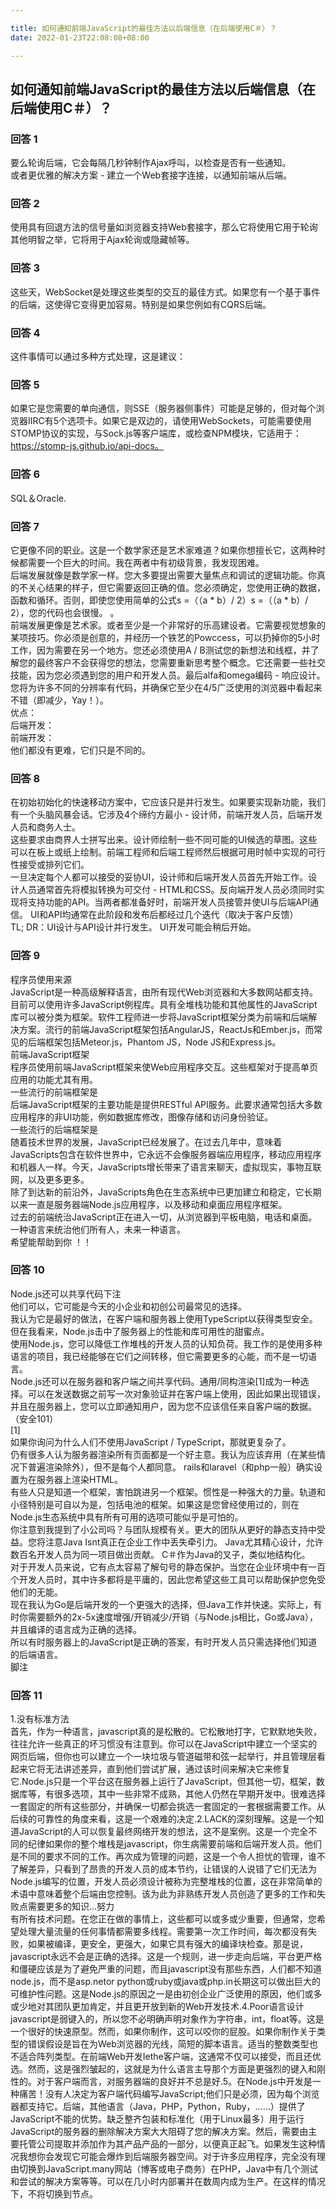 ```yaml
---

title: 如何通知前端JavaScript的最佳方法以后端信息（在后端使用C＃）？
date: 2022-01-23T22:08:08+08:00

---
```





## 如何通知前端JavaScript的最佳方法以后端信息（在后端使用C＃）？  
### 回答 1
要么轮询后端，它会每隔几秒钟制作Ajax呼叫，以检查是否有一些通知。  
或者更优雅的解决方案 - 建立一个Web套接字连接，以通知前端从后端。  
### 回答 2
使用具有回退方法的信号量如浏览器支持Web套接字，那么它将使用它用于轮询其他明智之举，它将用于Ajax轮询或隐藏帧等。  
### 回答 3
这些天，WebSocket是处理这些类型的交互的最佳方式。如果您有一个基于事件的后端，这使得它变得更加容易。特别是如果您例如有CQRS后端。  
### 回答 4
这件事情可以通过多种方式处理，这是建议：  
### 回答 5
如果它是您需要的单向通信，则SSE（服务器侧事件）可能是足够的，但对每个浏览器IIRC有5个选项卡。如果它是双边的，请使用WebSockets，可能需要使用STOMP协议的实现，与Sock.js等客户端库，或检查NPM模块，它适用于：https://stomp-js.github.io/api-docs。  
### 回答 6
SQL＆Oracle.  
### 回答 7
它更像不同的职业。这是一个数学家还是艺术家难道？如果你想擅长它，这两种时候都需要一个巨大的时间。我在两者中有初级背景，我发现困难。  
后端发展就像是数学家一样。您大多要提出需要大量焦点和调试的逻辑功能。你真的不关心结果的样子，但它需要返回正确的值。您必须确定，您使用正确的数据，函数和循环。否则，即使您使用简单的公式s =（（a * b）/ 2）s =（（a * b）/ 2），您的代码也会很慢。 。  
前端发展更像是艺术家。或者至少是一个非常好的乐高建设者。它需要视觉想象的某项技巧。你必须是创意的，并经历一个铁艺的Powccess，可以扔掉你的5小时工作，因为需要在另一个地方。您还必须使用A / B测试您的新想法和线框，并了解您的最终客户不会获得您的想法，您需要重新思考整个概念。它还需要一些社交技能，因为您必须遇到您的用户和开发人员。最后alfa和omega编码 - 响应设计。您将为许多不同的分辨率有代码，并确保它至少在4/5广泛使用的浏览器中看起来不错（即减少，Yay！）。  
优点：  
后端开发：  
前端开发：  
他们都没有更难，它们只是不同的。  
### 回答 8
在初始初始化的快速移动方案中，它应该只是并行发生。如果要实现新功能，我们有一个头脑风暴会话。它涉及4个缔约方最小 - 设计师，前端开发人员，后端开发人员和商务人士。  
这些要求由商界人士拼写出来。设计师绘制一些不同可能的UI候选的草图。这些可以在板上或纸上绘制。前端工程师和后端工程师然后根据可用时帧中实现的可行性接受或排列它们。  
一旦决定每个人都可以接受的妥协UI，设计师和后端开发人员首先开始工作。设计人员通常首先将模拟转换为可交付 -  HTML和CSS。反向端开发人员必须同时实现将支持功能的API。当两者都准备好时，前端开发人员接管并使UI与后端API通信。 UI和API均通常在此阶段和发布后都经过几个迭代（取决于客户反馈）  
TL; DR：UI设计与API设计并行发生。 UI开发可能会稍后开始。  
### 回答 9
程序员使用来源  
JavaScript是一种高级解释语言，由所有现代Web浏览器和大多数网站都支持。  
目前可以使用许多JavaScript例程库。具有全堆栈功能和其他属性的JavaScript库可以被分类为框架。软件工程师进一步将JavaScript框架分类为前端和后端解决方案。流行的前端JavaScript框架包括AngularJS，ReactJs和Ember.js，而常见的后端框架包括Meteor.js，Phantom JS，Node JS和Express.js。  
前端JavaScript框架  
程序员使用前端JavaScript框架来使Web应用程序交互。这些框架对于提高单页应用的功能尤其有用。  
一些流行的前端框架是  
后端JavaScript框架的主要功能是提供RESTful API服务。此要求通常包括大多数应用程序的非UI功能，例如数据库修改，图像存储和访问身份验证。  
一些流行的后端框架是  
随着技术世界的发展，JavaScript已经发展了。在过去几年中，意味着JavaScripts包含在软件世界中，它永远不会像服务器端应用程序，移动应用程序和机器人一样。今天，JavaScripts增长带来了语言来聊天，虚拟现实，事物互联网，以及更多更多。  
除了到达新的前沿外，JavaScripts角色在生态系统中已更加建立和稳定，它长期以来一直是服务器端Node.js应用程序，以及移动和桌面应用程序框架。  
过去的前端统治JavaScript正在进入一切，从浏览器到平板电脑，电话和桌面。  
一种语言来统治他们所有人，未来一种语言。  
希望能帮助到你 ！！  
### 回答 10
Node.js还可以共享代码下注  
他们可以，它可能是今天的小企业和初创公司最常见的选择。  
我认为它是最好的做法，在客户端和服务器上使用TypeScript以获得类型安全。但在我看来，Node.js击中了服务器上的性能和库可用性的甜蜜点。  
使用Node.js，您可以降低工作堆栈的开发人员的认知负荷。我工作的是使用多种语言的项目，我已经能够在它们之间转移，但它需要更多的心能，而不是一切语言。  
Node.js还可以在服务器和客户端之间共享代码。通用/同构渲染[1]成为一种选择。可以在发送数据之前写一次对象验证并在客户端上使用，因此如果出现错误，并且在服务器上，您可以立即通知用户，因为您不应该信任来自客户端的数据。 （安全101）  
<a> [1] </a>  
如果你询问为什么人们不使用JavaScript / TypeScript，那就更复杂了。  
仍有很多人认为服务器渲染所有页面都是一个好主意。我认为应该弃用（在某些情况下普遍渲染除外），但不是每个人都同意。 rails和laravel（和php一般）确实设置为在服务器上渲染HTML。  
有些人只是知道一个框架，害怕跳进另一个框架。惯性是一种强大的力量。轨道和小径特别是可自以为是，包括电池的框架。如果这是您曾经使用过的，则在Node.js生态系统中具有所有可用的选项可能似乎是可怕的。  
你注意到我提到了小公司吗？与团队规模有关。更大的团队从更好的静态支持中受益。您将注意Java Isnt真正在企业工作中丢失牵引力。 Java尤其精心设计，允许数百名开发人员为同一项目做出贡献。 C＃作为Java的叉子，类似地结构化。  
对于开发人员来说，它有点太容易了解句号的静态保护。当您在企业环境中有一百个开发人员时，其中许多都将是平庸的，因此您希望这些工具可以帮助保护您免受他们的无能。  
现在我认为Go是后端开发的一个更强大的选择，但Java工作并快速。实际上，有时你需要额外的2x-5x速度增强/开销减少/开销（与Node.js相比，Go或Java），并且编译的语言成为正确的选择。  
所以有时服务器上的JavaScript是正确的答案，有时开发人员只需选择他们知道的后端语言。  
脚注  
### 回答 11
1.没有标准方法  
首先，作为一种语言，javascript真的是松散的。它松散地打字，它默默地失败，往往允许一些真正的坏习惯没有注意到。你可以在JavaScript中建立一个坚实的网页后端，但你也可以建立一个一块垃圾与管道磁带和弦一起举行，并且管理层看起来它将无法讲述差异，直到他们尝试扩展，通过该时间来解决它来修复它.Node.js只是一个平台这在服务器上运行了JavaScript，但其他一切，框架，数据库等，有很多选项，其中一些非常不成熟，其他人仍然在早期开发中。很难选择一套固定的所有这些部分，并确保一切都会挑选一套固定的一套根据需要工作。从后续的可靠性的角度来看，这是一个艰难的决定.2.LACK的深刻理解。这是一个知道JavaScript的人可以恢复最终网络开发的想法，这不是案例。这是一个完全不同的纪律如果你的整个堆栈是javascript，你生病需要前端和后端开发人员。他们是不同的要求不同的工作。再次成为管理的问题，这是一个令人担忧的管理，谁不了解差异，只看到了昂贵的开发人员的成本节约，让错误的人说错了它们无法为Node.js编写的位置，开发人员必须设计被称为完整堆栈的位置，这在非常简单的术语中意味着整个后端由您控制。该为此为非熟练开发人员创造了更多的工作和失败点需要更多的知识...努力  
有所有技术问题。在您正在做的事情上，这些都可以或多或少重要，但通常，您希望处理大量流量的任何事情都需要多线程。需要第一次工作时间，每次都没有失败，如果被编译，更安全，更强大，如果它具有强大的编译块检查。那是说，javascript永远不会是正确的选择。这是一个规则，进一步走向后端，平台更严格和僵硬应该是为了避免严重的问题，而且javascript没有那些东西，人们都不知道node.js，而不是asp.netor python或ruby或java或php.in长期这可以做出巨大的可维护性问题。这是Node.js的原因之一是由初创企业广泛使用的原因，他们或多或少地对其团队更加肯定，并且更开放到新的Web开发技术.4.Poor语言设计  
javascript是弱键入的，所以您不必明确声明对象作为字符串，int，float等。这是一个很好的快速原型。然而，如果你制作，这可以咬你的屁股。如果你制作关于类型的错误假设是旨在为Web浏览器的光线，简短的脚本语言。适当的整数类型也不适合阵列类型。在前端Web开发Iethe客户端，这通常不仅可以接受，而且还优选。然而，这是强烈皱起的，这就是为什么语言主导那个方面是更强烈的键入和刚性的。对于客户端而言，对服务器端的良好并不总是好.5。在Node.js中开发是一种痛苦！没有人决定为客户端代码编写JavaScript;他们只是必须，因为每个浏览器都支持它。后端，其他语言（Java，PHP，Python，Ruby，......）提供了JavaScript不能的优势。缺乏整齐包装和标准化（用于Linux最多）用于运行JavaScript的服务器的删除解决方案大大阻碍了您的解决方案。然后，需要由主要托管公司提取并添加作为其产品产品的一部分，以便真正起飞。如果发生这种情况我想你会发现它可能会爆炸到后端服务器空间。对于许多应用程序，完全没有理由切换到JavaScript.many网站（博客或电子商务）在PHP，Java中有几个测试和尝试的解决方案等等。可以在几小时内部署并在数周内成为生产。在这样的情况下，不将切换到节点。  
